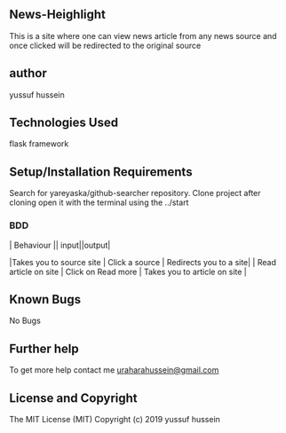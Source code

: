
## News-Heighlight
This is a site  where one can view news article from any news source and once clicked will be redirected to the original source

## author
yussuf hussein


## Technologies Used
flask framework

## Setup/Installation Requirements
Search for yareyaska/github-searcher repository.
Clone project
after cloning open it with the terminal using the ../start


### BDD
| Behaviour    || input||output|

|Takes you to source site  | Click a source | Redirects you to a site|
| Read article on site  | Click on Read more   | Takes you to article on site |




## Known Bugs
   No Bugs


## Further help

To get more help contact me uraharahussein@gmail.com


## License and Copyright
The MIT License (MIT) Copyright (c) 2019 yussuf hussein
